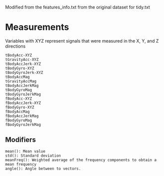 Modified from the features_info.txt from the original dataset for tidy.txt
# Measurements
  Variables with XYZ represent signals that were measured in the X, Y, and Z directions
  
    tBodyAcc-XYZ
    tGravityAcc-XYZ
    tBodyAccJerk-XYZ
    tBodyGyro-XYZ
    tBodyGyroJerk-XYZ
    tBodyAccMag
    tGravityAccMag
    tBodyAccJerkMag
    tBodyGyroMag
    tBodyGyroJerkMag
    fBodyAcc-XYZ
    fBodyAccJerk-XYZ
    fBodyGyro-XYZ
    fBodyAccMag
    fBodyAccJerkMag
    fBodyGyroMag
    fBodyGyroJerkMag
  
## Modifiers
    mean(): Mean value
    std(): Standard deviation
    meanFreq(): Weighted average of the frequency components to obtain a mean frequency
    angle(): Angle between to vectors.
